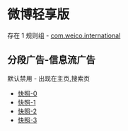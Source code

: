 # 微博轻享版

存在 1 规则组 - [com.weico.international](/src/apps/com.weico.international.ts)

## 分段广告-信息流广告

默认禁用 - 出现在主页,搜索页

- [快照-0](https://i.gkd.li/i/12857202)
- [快照-1](https://i.gkd.li/i/14444744)
- [快照-2](https://i.gkd.li/i/12505755)
- [快照-3](https://i.gkd.li/i/12505764)
